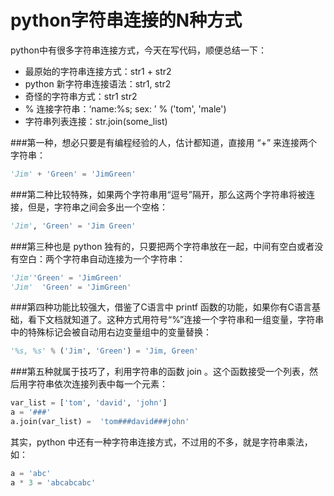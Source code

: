# python字符串连接的N种方式


python中有很多字符串连接方式，今天在写代码，顺便总结一下：

- 最原始的字符串连接方式：str1 + str2
- python 新字符串连接语法：str1, str2
- 奇怪的字符串方式：str1 str2
- % 连接字符串：‘name:%s; sex: ’ % ('tom', 'male')
- 字符串列表连接：str.join(some_list)

###第一种，想必只要是有编程经验的人，估计都知道，直接用 “+” 来连接两个字符串：

```py
'Jim' + 'Green' = 'JimGreen'
```


###第二种比较特殊，如果两个字符串用“逗号”隔开，那么这两个字符串将被连接，但是，字符串之间会多出一个空格：
```py
'Jim', 'Green' = 'Jim Green'
```
###第三种也是 python 独有的，只要把两个字符串放在一起，中间有空白或者没有空白：两个字符串自动连接为一个字符串：

```py
'Jim''Green' = 'JimGreen'
'Jim'  'Green' = 'JimGreen'
```

###第四种功能比较强大，借鉴了C语言中 printf 函数的功能，如果你有C语言基础，看下文档就知道了。这种方式用符号“%”连接一个字符串和一组变量，字符串中的特殊标记会被自动用右边变量组中的变量替换：
```py
'%s, %s' % ('Jim', 'Green') = 'Jim, Green'
```

###第五种就属于技巧了，利用字符串的函数 join 。这个函数接受一个列表，然后用字符串依次连接列表中每一个元素：
```py
var_list = ['tom', 'david', 'john']
a = '###'
a.join(var_list) =  'tom###david###john'
```

其实，python 中还有一种字符串连接方式，不过用的不多，就是字符串乘法，如：
```py
a = 'abc'
a * 3 = 'abcabcabc'
```